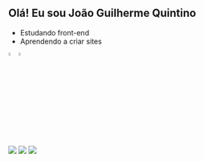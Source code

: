 ## Olá! Eu sou João Guilherme Quintino

- Estudando front-end
- Aprendendo a criar sites

<img width="4%" src="https://cdn.jsdelivr.net/gh/devicons/devicon/icons/html5/html5-original.svg"><img width="4%" src="https://cdn.jsdelivr.net/gh/devicons/devicon/icons/css3/css3-original.svg">

##

<div>
<a href="https://www.instagram.com/jgquintino_" target="_blank"><img src="https://img.shields.io/badge/Instagram-E4405F?style=for-the-badge&logo=instagram&logoColor=white"
  target="_blank"></a> <a href = "mailto:contato@jgquintino123.tech"><img src="https://img.shields.io/badge/Gmail-D14836?style=for-the-badge&logo=gmail&logoColor=white"  target="_blank"></a> <a href = "https://www.linkedin.com/in/JoãoGuilhermeQuintino" target="_blank"><img src="https://img.shields.io/badge/LinkedIn-0077B5?style=for-the-badge&logo=linkedin&logoColor=white"  target="_blank"></a>  
</div>
